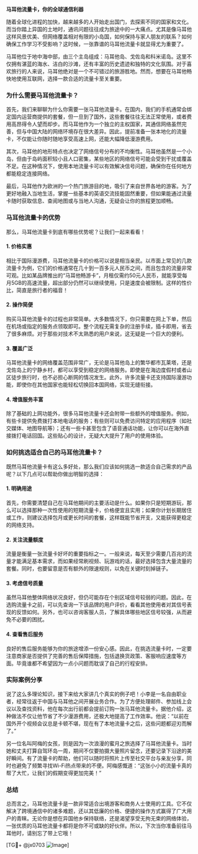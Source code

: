 **马耳他流量卡，你的全球通信利器**

随着全球化进程的加快，越来越多的人开始走出国门，去探索不同的国家和文化。而当你踏上异国的土地时，通讯问题往往成为旅途中的一大痛点。尤其是像马耳他这样风景优美、但网络覆盖相对有限的小岛国，如何保持与家人朋友的联系？如何确保工作学习不受影响？这时候，一张靠谱的马耳他流量卡就显得尤为重要了。

马耳他位于地中海中部，由三个主岛组成：马耳他岛、戈佐岛和科米诺岛。这里不仅拥有湛蓝的海水、洁白的沙滩，还有丰富的历史遗迹和独特的文化氛围。对于喜欢旅行的人来说，马耳他绝对是一个不可错过的旅游胜地。然而，想要在马耳他畅快地使用互联网，选择一款合适的流量卡至关重要。

### 为什么需要马耳他流量卡？

首先，我们来聊聊为什么你需要一张马耳他流量卡。在国内，我们的手机通常会绑定国内运营商提供的套餐，但一旦到了国外，这些套餐往往无法正常使用，或者费用高昂得令人望而却步。而马耳他作为一个独立的主权国家，其通信网络虽然完善，但与中国大陆的网络环境存在很大差异。因此，提前准备一张本地化的流量卡，不仅能让你随时随地享受高速上网，还能大幅降低漫游费用。

其次，马耳他的地形特点也决定了网络信号分布的不均衡性。马耳他虽然是一个小岛，但由于岛屿面积较小且人口密集，某些地区的网络信号可能会受到干扰或覆盖不足。在这种情况下，使用本地流量卡可以有效解决信号问题，确保你在任何地方都能稳定连接网络。

最后，马耳他作为欧洲的一个热门旅游目的地，吸引了来自世界各地的游客。为了更好地融入当地生活，掌握一些基本的英语交流技能固然重要，但如果能通过流量卡随时获取信息、查阅地图或与当地人沟通，无疑会让你的旅程更加顺畅。

### 马耳他流量卡的优势

那么，马耳他流量卡到底有哪些优势呢？让我们一起来看看！

#### 1. **价格实惠**
相比于国际漫游费，马耳他流量卡的价格可以说是相当亲民。以市面上常见的几款流量卡为例，它们的价格通常在几十到一百多元人民币之间，而且包含的流量非常可观。比如某品牌推出的“马耳他畅游卡”，月租仅需约50元人民币，就能享受每月5GB的高速流量，超出部分仍然可以继续使用，只是速度会被限制。这样的性价比，简直是旅行者的福音！

#### 2. **操作简便**
购买马耳他流量卡的过程也非常简单。大多数情况下，你只需要在网上下单，然后在机场或指定的服务点领取即可。整个流程无需复杂的注册手续，插卡即用，省去了很多麻烦。对于那些对技术不太熟悉的用户来说，这无疑是一个巨大的便利。

#### 3. **覆盖广泛**
马耳他流量卡的网络覆盖范围非常广，无论是马耳他岛上的繁华都市瓦莱塔，还是戈佐岛上的宁静乡村，都可以享受到稳定的网络服务。即使是在海边度假村或者山区徒步旅行时，也不必担心断网的情况发生。此外，许多流量卡还支持国际漫游功能，即使你在其他国家也能轻松切换回本国网络，实现无缝衔接。

#### 4. **增值服务丰富**
除了基础的上网功能外，很多马耳他流量卡还会附带一些额外的增值服务。例如，有些卡提供免费拨打本地电话的服务；有些则可以免费访问特定的应用程序（如社交媒体、地图导航等）；还有一些卡甚至包含了语音通话功能，让你可以在海外直接拨打电话回国。这些贴心的设计，无疑大大提升了用户的使用体验。

### 如何挑选适合自己的马耳他流量卡？

既然马耳他流量卡有这么多好处，那么我们应该如何挑选一款适合自己需求的产品呢？以下几点可以帮助你做出明智的选择：

#### 1. **明确用途**
首先，你需要清楚自己在马耳他期间的主要活动是什么。如果你只是短期游玩，那么可以选择那种一次性使用的短期流量卡，价格便宜且实用；如果你计划长期居住或工作，则建议选择包月或更长时间的套餐，这样既能节省开支，又能获得更稳定的网络支持。

#### 2. **关注流量额度**
流量是衡量一张流量卡好坏的重要指标之一。一般来说，每天至少需要几百兆的流量才能满足基本需求，而如果经常刷视频、玩游戏的话，最好选择包含大量流量的套餐。同时，也要留意是否有额外的限速规则，以免在关键时刻掉链子。

#### 3. **考虑信号质量**
虽然马耳他整体网络状况良好，但仍可能存在个别区域信号较弱的问题。因此，在选购流量卡之前，可以先查询一下该品牌的用户评价，看看其他使用者对其信号表现的反馈如何。另外，也可以咨询客服人员，了解具体哪些地区信号较强，从而避免不必要的困扰。

#### 4. **查看售后服务**
良好的售后服务能够为你的旅途增添一份安心感。因此，在挑选流量卡时，一定要注意商家是否提供了完善的售后保障措施，包括退换货政策、客服响应速度等方面。毕竟谁都不希望因为一点小问题而耽误了自己的行程安排。

### 实际案例分享

说了这么多理论知识，接下来给大家讲几个真实的例子吧！小李是一名自由职业者，经常往返于中国与马耳他之间开展业务合作。为了方便处理邮件、参加线上会议以及查找资料，他在每次出行前都会提前订购一张马耳他流量卡。据他介绍，这种做法不仅让他节省了不少漫游费用，还极大地提高了工作效率。他说：“以前在国外开个视频会议总是卡顿不堪，现在有了本地流量卡之后，这些问题都迎刃而解了。”

另一位名叫阿梅的女孩，则是因为一次浪漫的蜜月之旅选择了马耳他流量卡。当时她和丈夫打算自驾环岛一周，期间不仅要拍摄大量照片留念，还要记录下沿途的美好瞬间。有了流量卡的帮助，他们可以随时将照片上传至社交平台与亲友分享，同时也避免了频繁寻找Wi-Fi热点带来的不便。阿梅感慨道：“这张小小的流量卡真的帮了大忙，让我们的假期变得更加完美！”

### 总结

总而言之，马耳他流量卡是一款非常适合出境游客和商务人士使用的工具。它不仅解决了跨境通信中的诸多难题，还以其低廉的价格、便捷的操作方式赢得了广大用户的青睐。无论你是想在异国他乡保持联络，还是渴望享受无拘无束的网络体验，一张优质的马耳他流量卡都将是你不可或缺的好伙伴。所以，下次当你准备前往马耳他时，请别忘了带上它哦！

[TG💪+ @jx0703 ![Image](https://github.com/user-attachments/assets/dbca1d08-cadb-493c-b0ec-ad6f7a83f270)]